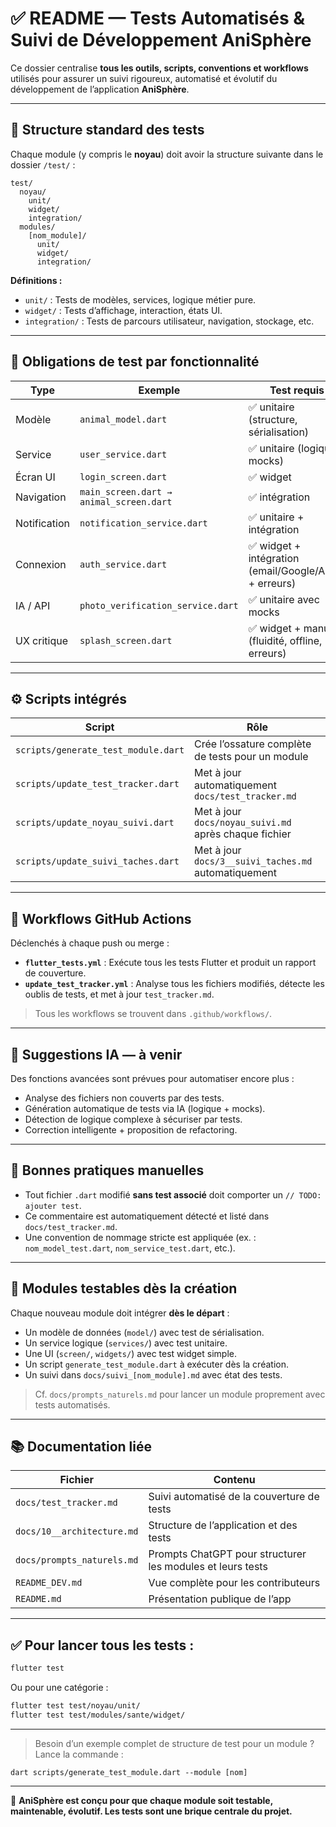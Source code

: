 # ✅ README — Tests Automatisés & Suivi de Développement AniSphère

Ce dossier centralise **tous les outils, scripts, conventions et workflows** utilisés pour assurer un suivi rigoureux, automatisé et évolutif du développement de l’application **AniSphère**.

---

## 📁 Structure standard des tests

Chaque module (y compris le **noyau**) doit avoir la structure suivante dans le dossier `/test/` :

```
test/
  noyau/
    unit/
    widget/
    integration/
  modules/
    [nom_module]/
      unit/
      widget/
      integration/
```

**Définitions :**
- `unit/` : Tests de modèles, services, logique métier pure.
- `widget/` : Tests d’affichage, interaction, états UI.
- `integration/` : Tests de parcours utilisateur, navigation, stockage, etc.

---

## 🧪 Obligations de test par fonctionnalité

| Type | Exemple | Test requis |
|------|---------|-------------|
| Modèle | `animal_model.dart` | ✅ unitaire (structure, sérialisation) |
| Service | `user_service.dart` | ✅ unitaire (logique, mocks) |
| Écran UI | `login_screen.dart` | ✅ widget |
| Navigation | `main_screen.dart → animal_screen.dart` | ✅ intégration |
| Notification | `notification_service.dart` | ✅ unitaire + intégration |
| Connexion | `auth_service.dart` | ✅ widget + intégration (email/Google/Apple + erreurs) |
| IA / API | `photo_verification_service.dart` | ✅ unitaire avec mocks |
| UX critique | `splash_screen.dart` | ✅ widget + manuel (fluidité, offline, erreurs) |

---

## ⚙️ Scripts intégrés

| Script | Rôle |
|--------|------|
| `scripts/generate_test_module.dart` | Crée l’ossature complète de tests pour un module |
| `scripts/update_test_tracker.dart` | Met à jour automatiquement `docs/test_tracker.md` |
| `scripts/update_noyau_suivi.dart` | Met à jour `docs/noyau_suivi.md` après chaque fichier |
| `scripts/update_suivi_taches.dart` | Met à jour `docs/3__suivi_taches.md` automatiquement |

---

## 🔁 Workflows GitHub Actions

Déclenchés à chaque push ou merge :

- **`flutter_tests.yml`** : Exécute tous les tests Flutter et produit un rapport de couverture.
- **`update_test_tracker.yml`** : Analyse tous les fichiers modifiés, détecte les oublis de tests, et met à jour `test_tracker.md`.

> Tous les workflows se trouvent dans `.github/workflows/`.

---

## 🧠 Suggestions IA — à venir

Des fonctions avancées sont prévues pour automatiser encore plus :

- Analyse des fichiers non couverts par des tests.
- Génération automatique de tests via IA (logique + mocks).
- Détection de logique complexe à sécuriser par tests.
- Correction intelligente + proposition de refactoring.

---

## 📝 Bonnes pratiques manuelles

- Tout fichier `.dart` modifié **sans test associé** doit comporter un `// TODO: ajouter test`.
- Ce commentaire est automatiquement détecté et listé dans `docs/test_tracker.md`.
- Une convention de nommage stricte est appliquée (ex. : `nom_model_test.dart`, `nom_service_test.dart`, etc.).

---

## 🧩 Modules testables dès la création

Chaque nouveau module doit intégrer **dès le départ** :

- Un modèle de données (`model/`) avec test de sérialisation.
- Un service logique (`services/`) avec test unitaire.
- Une UI (`screen/`, `widgets/`) avec test widget simple.
- Un script `generate_test_module.dart` à exécuter dès la création.
- Un suivi dans `docs/suivi_[nom_module].md` avec état des tests.

> Cf. `docs/prompts_naturels.md` pour lancer un module proprement avec tests automatisés.

---

## 📚 Documentation liée

| Fichier | Contenu |
|--------|---------|
| `docs/test_tracker.md` | Suivi automatisé de la couverture de tests |
| `docs/10__architecture.md` | Structure de l’application et des tests |
| `docs/prompts_naturels.md` | Prompts ChatGPT pour structurer les modules et leurs tests |
| `README_DEV.md` | Vue complète pour les contributeurs |
| `README.md` | Présentation publique de l’app |

---

## ✅ Pour lancer tous les tests :

```bash
flutter test
```

Ou pour une catégorie :

```bash
flutter test test/noyau/unit/
flutter test test/modules/sante/widget/
```

---

> Besoin d’un exemple complet de structure de test pour un module ? Lance la commande :
```
dart scripts/generate_test_module.dart --module [nom]
```

---

📌 **AniSphère est conçu pour que chaque module soit testable, maintenable, évolutif. Les tests sont une brique centrale du projet.**
